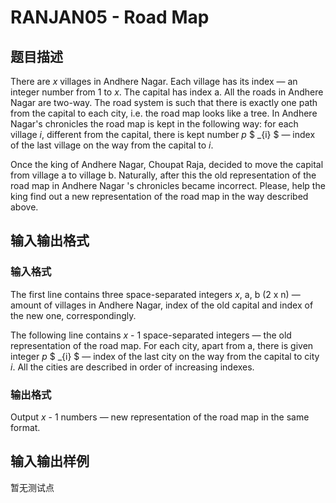 # RANJAN05 - Road Map

## 题目描述

There are _x_ villages in Andhere Nagar. Each village has its index — an integer number from 1 to _x_. The capital has index a. All the roads in Andhere Nagar are two-way. The road system is such that there is exactly one path from the capital to each city, i.e. the road map looks like a tree. In Andhere Nagar's chronicles the road map is kept in the following way: for each village _i_, different from the capital, there is kept number _p_ $ _{i} $ — index of the last village on the way from the capital to _i_.

Once the king of Andhere Nagar, Choupat Raja, decided to move the capital from village a to village b. Naturally, after this the old representation of the road map in Andhere Nagar 's chronicles became incorrect. Please, help the king find out a new representation of the road map in the way described above.

## 输入输出格式

### 输入格式

The first line contains three space-separated integers _x_, a, b (2 x n) — amount of villages in Andhere Nagar, index of the old capital and index of the new one, correspondingly.

The following line contains _x_ - 1 space-separated integers — the old representation of the road map. For each city, apart from a, there is given integer _p_ $ _{i} $ — index of the last city on the way from the capital to city _i_. All the cities are described in order of increasing indexes.

### 输出格式

Output _x_ - 1 numbers — new representation of the road map in the same format.

## 输入输出样例

暂无测试点

